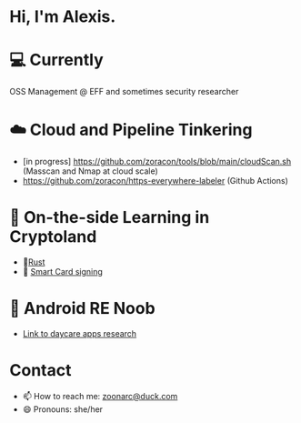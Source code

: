 # Hi, I'm Alexis.

# 💻 Currently
OSS Management @ EFF and sometimes security researcher

# ☁️ Cloud and Pipeline Tinkering
- [in progress] https://github.com/zoracon/tools/blob/main/cloudScan.sh (Masscan and Nmap at cloud scale)
- https://github.com/zoracon/https-everywhere-labeler (Github Actions)

# :key: On-the-side Learning in Cryptoland
- 🦀[Rust](https://github.com/zoracon/rust-crypto)
- :lock_with_ink_pen: [Smart Card signing](https://github.com/zoracon/tools/blob/main/smartcard_signing.sh)

# :robot: Android RE Noob
- [Link to daycare apps research](https://www.eff.org/deeplinks/2022/06/daycare-apps-are-dangerously-insecure)

# Contact
- 📫 How to reach me: zoonarc@duck.com
- 😄 Pronouns: she/her
